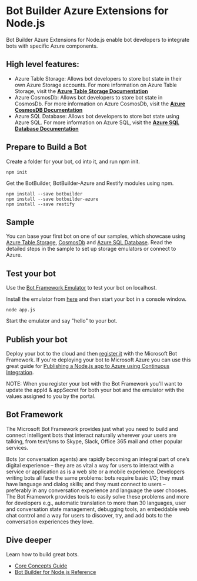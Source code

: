 # Bot Builder Azure Extensions for Node.js
Bot Builder Azure Extensions for Node.js enable bot developers to integrate bots with specific Azure components. 



## High level features:

* Azure Table Storage: Allows bot developers to store bot state in their own Azure Storage accounts. For more information on Azure Table Storage, visit the **[Azure Table Storage Documentation](https://azure.microsoft.com/en-us/services/storage/tables/)**
* Azure CosmosDb: Allows bot developers to store bot state in CosmosDb. For more information on Azure CosmosDb, visit the **[Azure CosmosDB Documentation](https://docs.microsoft.com/en-us/azure/cosmos-db/introduction)**
* Azure SQL Database: Allows bot developers to store bot state using Azure SQL. For more information on Azure SQL, visit the  **[Azure SQL Database Documentation](https://docs.microsoft.com/en-us/azure/sql-database/)**
 
## Prepare to Build a Bot

Create a folder for your bot, cd into it, and run npm init.

    npm init
    
Get the BotBuilder, BotBuilder-Azure and Restify modules using npm.

    npm install --save botbuilder
    npm install --save botbuilder-azure
    npm install --save restify

## Sample

You can base your first bot on one of our samples, which showcase using [Azure Table Storage](examples/feature-azureTable/app.js), [CosmosDb](examples/feature-documentDb/app.js) and [Azure SQL Database](examples/feature-azureSql/app.js). Read the detailed steps in the sample to set up storage emulators or connect to Azure.

## Test your bot
Use the [Bot Framework Emulator](http://docs.botframework.com/connector/tools/bot-framework-emulator/) to test your bot on localhost. 

Install the emulator from [here](http://aka.ms/bf-bc-emulator) and then start your bot in a console window.

    node app.js
    
Start the emulator and say "hello" to your bot.

## Publish your bot
Deploy your bot to the cloud and then [register it](http://docs.botframework.com/connector/getstarted/#registering-your-bot-with-the-microsoft-bot-framework) with the Microsoft Bot Framework. If you're deploying your bot to Microsoft Azure you can use this great guide for [Publishing a Node.js app to Azure using Continuous Integration](https://blogs.msdn.microsoft.com/sarahsays/2015/08/31/building-your-first-node-js-app-and-publishing-to-azure/).

NOTE: When you register your bot with the Bot Framework you'll want to update the appId & appSecret for both your bot and the emulator with the values assigned to you by the portal.

## Bot Framework

The Microsoft Bot Framework provides just what you need to build and connect intelligent bots that interact naturally wherever your users are talking, from text/sms to Skype, Slack, Office 365 mail and other popular services.

Bots (or conversation agents) are rapidly becoming an integral part of one’s digital experience – they are as vital a way for users to interact with a service or application as is a web site or a mobile experience. Developers writing bots all face the same problems: bots require basic I/O; they must have language and dialog skills; and they must connect to users – preferably in any conversation experience and language the user chooses. The Bot Framework provides tools to easily solve these problems and more for developers e.g., automatic translation to more than 30 languages, user and conversation state management, debugging tools, an embeddable web chat control and a way for users to discover, try, and add bots to the conversation experiences they love.


## Dive deeper
Learn how to build great bots.

* [Core Concepts Guide](http://docs.botframework.com/builder/node/guides/core-concepts/)
* [Bot Builder for Node.js Reference](http://docs.botframework.com/sdkreference/nodejs/modules/_botbuilder_d_.html)
